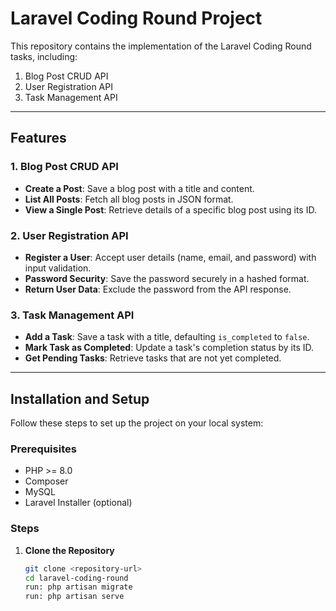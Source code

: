 # Laravel Coding Round Project

This repository contains the implementation of the Laravel Coding Round tasks, including:

1. Blog Post CRUD API
2. User Registration API
3. Task Management API

---

## Features

### 1. Blog Post CRUD API
- **Create a Post**: Save a blog post with a title and content.
- **List All Posts**: Fetch all blog posts in JSON format.
- **View a Single Post**: Retrieve details of a specific blog post using its ID.

### 2. User Registration API
- **Register a User**: Accept user details (name, email, and password) with input validation.
- **Password Security**: Save the password securely in a hashed format.
- **Return User Data**: Exclude the password from the API response.

### 3. Task Management API
- **Add a Task**: Save a task with a title, defaulting `is_completed` to `false`.
- **Mark Task as Completed**: Update a task's completion status by its ID.
- **Get Pending Tasks**: Retrieve tasks that are not yet completed.

---

## Installation and Setup

Follow these steps to set up the project on your local system:

### Prerequisites
- PHP >= 8.0
- Composer
- MySQL
- Laravel Installer (optional)

### Steps

1. **Clone the Repository**
   ```bash
   git clone <repository-url>
   cd laravel-coding-round
   run: php artisan migrate
   run: php artisan serve
